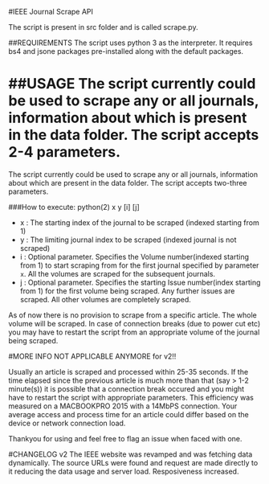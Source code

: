 #IEEE Journal Scrape API

The script is present in src folder and is called scrape.py.

##REQUIREMENTS
The script uses python 3 as the interpreter.
It requires bs4 and jsone packages pre-installed along with the default packages.

##USAGE
The script currently could be used to scrape any or all journals, information about which is present in the data folder. The script accepts 2-4 parameters.
=======
The script currently could be used to scrape any or all journals, information about which are present in the data folder. The script accepts two-three parameters.

###How to execute:
python(2) x y [i] [j] 
 - x : The starting index of the journal to be scraped (indexed starting from 1)
 - y : The limiting journal index to be scraped (indexed journal is not scraped)
 - i : Optional parameter. Specifies the Volume number(indexed starting from 1) to start scraping from for the first journal specified by parameter `x`. All the volumes are scraped for the subsequent journals.
 - j : Optional parameter. Specifies the starting Issue number(index starting from 1) for the first volume being scraped. Any further issues are scraped. All other volumes are completely scraped.

As of now there is no provision to scrape from a specific article. The whole
volume will be scraped. In case of connection breaks (due to power cut etc)
you may have to restart the script from an appropriate volume of the journal
being scraped. 

#MORE INFO
NOT APPLICABLE ANYMORE for v2!!

Usually an article is scraped and processed within 25-35 seconds. If the time elapsed since the previous article is much more than that (say > 1-2 minute(s)) it is possible that a connection break occured and you might have to restart the script with appropriate parameters. This efficiency was measured on a MACBOOKPRO 2015 with a 14MbPS connection. Your average access and process time for an article could differ based on the device or network connection load.


Thankyou for using and feel free to flag an issue when faced with one.

#CHANGELOG
v2
The IEEE website was revamped and was fetching data dynamically. The source URLs were found and request are made directly to it reducing the data usage and server load. Resposiveness increased.